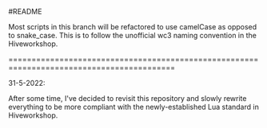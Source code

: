 #README

Most scripts in this branch will be refactored to use camelCase as opposed to snake_case.
This is to follow the unofficial wc3 naming convention in the Hiveworkshop.

==========================================================================================

31-5-2022:

After some time, I've decided to revisit this repository and slowly rewrite everything
to be more compliant with the newly-established Lua standard in Hiveworkshop. 
